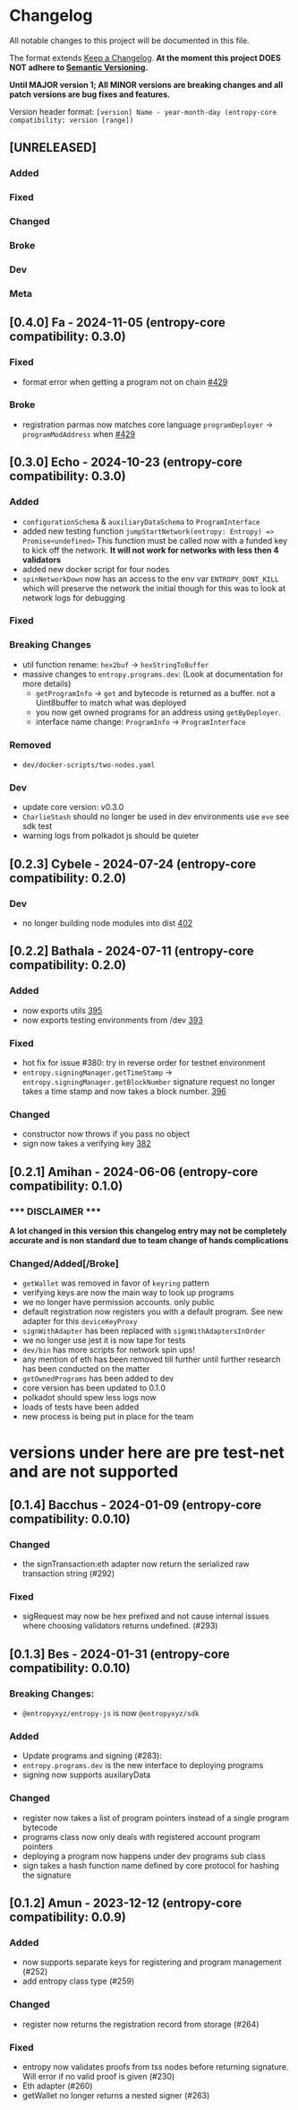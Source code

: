 # Changelog

All notable changes to this project will be documented in this file.

The format extends [Keep a Changelog](https://keepachangelog.com/en/1.0.0/).
**At the moment this project DOES NOT adhere to
[Semantic Versioning](https://semver.org/spec/v2.0.0.html).**

**Until MAJOR version 1; All MINOR versions are breaking changes and all patch versions are bug fixes and features.**

Version header format: `[version] Name - year-month-day (entropy-core compatibility: version [range])`

## [UNRELEASED]

### Added

### Fixed

### Changed

### Broke

### Dev

### Meta

## [0.4.0] Fa - 2024-11-05 (entropy-core compatibility: 0.3.0)

### Fixed
- format error when getting a program not on chain [#429](https://github.com/entropyxyz/sdk/pull/429)

### Broke
- registration parmas now matches core language `programDeployer` -> `programModAddress` when [#429](https://github.com/entropyxyz/sdk/pull/429)

## [0.3.0] Echo - 2024-10-23 (entropy-core compatibility: 0.3.0)

### Added
  - `configurationSchema` & `auxiliaryDataSchema` to `ProgramInterface`
  - added new testing function `jumpStartNetwork(entropy: Entropy) => Promise<undefined>` This function must be called now with a funded key to kick off the network. **It will not work for networks with less then 4 validators**
  - added new docker script for four nodes
  - `spinNetworkDown` now has an access to the env var `ENTROPY_DONT_KILL` which will preserve the network
    the initial though for this was to look at network logs for debugging

### Fixed

### Breaking Changes
  - util function rename: `hex2buf` -> `hexStringToBuffer`
  - massive changes to `entropy.programs.dev`: (Look at documentation for more details)
    - `getProgramInfo` -> `get` and bytecode is returned as a buffer. not a Uint8buffer to match what was deployed
    - you now get owned programs for an address using `getByDeployer`.
    - interface name change: `ProgramInfo` -> `ProgramInterface`

### Removed
  - `dev/docker-scripts/two-nodes.yaml`

### Dev
  - update core version: v0.3.0
  - `CharlieStash` should no longer be used in dev environments use `eve` see sdk test
  - warning logs from polkadot js should be quieter

## [0.2.3] Cybele - 2024-07-24 (entropy-core compatibility: 0.2.0)

### Dev
 - no longer building node modules into dist [402](https://github.com/entropyxyz/sdk/pull/402)


## [0.2.2] Bathala - 2024-07-11 (entropy-core compatibility: 0.2.0)

### Added
- now exports utils [395](https://github.com/entropyxyz/sdk/pull/395)
- now exports testing environments from /dev [393](https://github.com/entropyxyz/sdk/pull/393/files)
### Fixed
- hot fix for issue #380: try in reverse order for testnet environment
- `entropy.signingManager.getTimeStamp` -> `entropy.signingManager.getBlockNumber` signature request no longer takes a time stamp and now takes a block number. [396](https://github.com/entropyxyz/sdk/pull/396)

### Changed
- constructor now throws if you pass no object
- sign now takes a verifying key [382](https://github.com/entropyxyz/sdk/pull/382)

## [0.2.1] Amihan - 2024-06-06 (entropy-core compatibility: 0.1.0)

### *** DISCLAIMER ***
**A lot changed in this version this changelog entry may not be completely accurate and is non standard due to team change of hands complications**

### Changed/Added[/Broke]
- `getWallet` was removed in favor of `keyring` pattern
- verifying keys are now the main way to look up programs
- we no longer have permission accounts. only public
- default registration now registers you with a default program. See new adapter for this `deviceKeyProxy`
- `signWithAdapter` has been replaced with `signWithAdaptersInOrder`
- we no longer use jest it is now tape for tests
- `dev/bin` has more scripts for network spin ups!
- any mention of eth has been removed till further until further research has been conducted on the matter
- `getOwnedPrograms` has been added to dev
- core version has been updated to 0.1.0
- polkadot should spew less logs now
- loads of tests have been added
- new process is being put in place for the team

# versions under here are pre test-net and are not supported

## [0.1.4] Bacchus - 2024-01-09 (entropy-core compatibility: 0.0.10)

### Changed

- the signTransaction:eth adapter now return the serialized raw transaction string (#292)

### Fixed

- sigRequest may now be hex prefixed and not cause internal issues where choosing validators returns undefined. (#293)

## [0.1.3] Bes - 2024-01-31 (entropy-core compatibility: 0.0.10)

### Breaking Changes:

- `@entropyxyz/entropy-js` is now `@entropyxyz/sdk`

### Added

- Update programs and signing (#283):
- `entropy.programs.dev` is the new interface to deploying programs
- signing now supports auxilaryData

### Changed

- register now takes a list of program pointers instead of a single program bytecode
- programs class now only deals with registered account program pointers
- deploying a program now happens under dev programs sub class
- sign takes a hash function name defined by core protocol for hashing the signature

## [0.1.2] Amun - 2023-12-12 (entropy-core compatibility: 0.0.9)

### Added

- now supports separate keys for registering and program management (#252)
- add entropy class type (#259)

### Changed

- register now returns the registration record from storage (#264)

### Fixed

- entropy now validates proofs from tss nodes before returning signature. Will error if no valid proof is given (#230)
- Eth adapter (#260)
- getWallet no longer returns a nested signer (#263)

